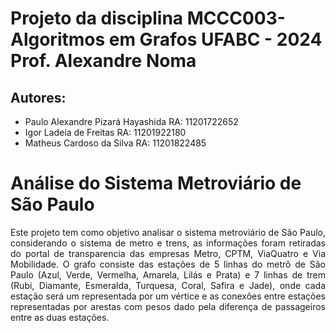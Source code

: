 # Projeto da disciplina MCCC003-Algoritmos em Grafos UFABC - 2024 Prof. Alexandre Noma
## Autores: 
- Paulo Alexandre Pizará Hayashida RA: 11201722652
- Igor Ladeia de Freitas RA: 11201922180
- Matheus Cardoso da Silva RA: 11201822485

 # **Análise do Sistema Metroviário de São Paulo**

<div style="text-align: justify;">
 Este projeto tem como objetivo analisar o sistema metroviário de São Paulo, considerando o sistema de metro e trens, as informações foram retiradas do portal de transparencia das empresas Metro, CPTM, ViaQuatro e Via Mobilidade. O grafo consiste das estações de 5 linhas do metrô de São Paulo (Azul, Verde, Vermelha, Amarela, Lilás e Prata) e 7 linhas de trem (Rubi, Diamante, Esmeralda, Turquesa, Coral, Safira e Jade), onde cada estação será um representada por um vértice e as conexões entre estações representadas por arestas com pesos dado pela diferença de passageiros entre as duas estações.
 <div>